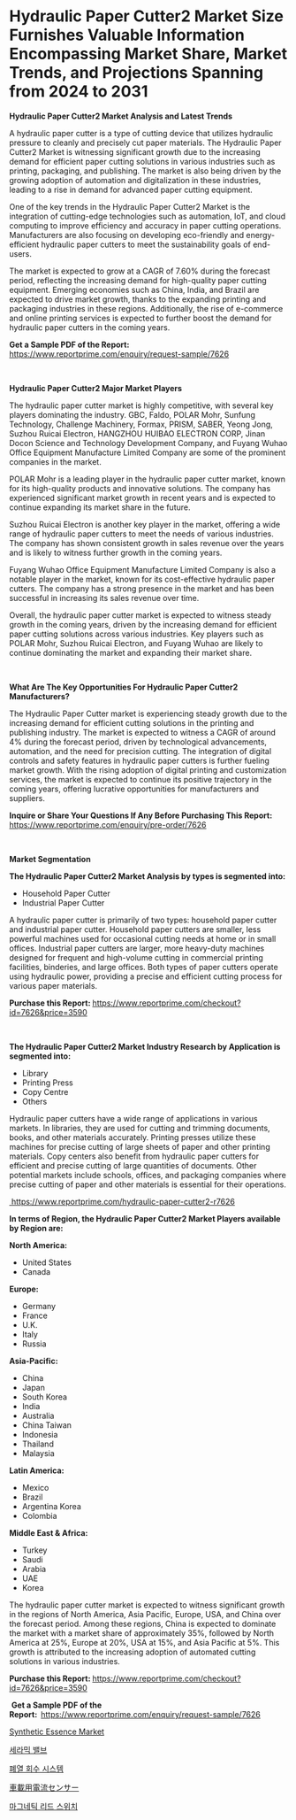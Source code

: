 <p><h1>Hydraulic Paper Cutter2 Market Size Furnishes Valuable Information Encompassing Market Share, Market Trends, and Projections Spanning from 2024 to 2031</h1></p><p><strong>Hydraulic Paper Cutter2 Market Analysis and Latest Trends</strong></p>
<p><p>A hydraulic paper cutter is a type of cutting device that utilizes hydraulic pressure to cleanly and precisely cut paper materials. The Hydraulic Paper Cutter2 Market is witnessing significant growth due to the increasing demand for efficient paper cutting solutions in various industries such as printing, packaging, and publishing. The market is also being driven by the growing adoption of automation and digitalization in these industries, leading to a rise in demand for advanced paper cutting equipment.</p><p>One of the key trends in the Hydraulic Paper Cutter2 Market is the integration of cutting-edge technologies such as automation, IoT, and cloud computing to improve efficiency and accuracy in paper cutting operations. Manufacturers are also focusing on developing eco-friendly and energy-efficient hydraulic paper cutters to meet the sustainability goals of end-users.</p><p>The market is expected to grow at a CAGR of 7.60% during the forecast period, reflecting the increasing demand for high-quality paper cutting equipment. Emerging economies such as China, India, and Brazil are expected to drive market growth, thanks to the expanding printing and packaging industries in these regions. Additionally, the rise of e-commerce and online printing services is expected to further boost the demand for hydraulic paper cutters in the coming years.</p></p>
<p><strong>Get a Sample PDF of the Report:&nbsp;</strong> <a href="https://www.reportprime.com/enquiry/request-sample/7626">https://www.reportprime.com/enquiry/request-sample/7626</a></p>
<p>&nbsp;</p>
<p><strong>Hydraulic Paper Cutter2 Major Market Players</strong></p>
<p><p>The hydraulic paper cutter market is highly competitive, with several key players dominating the industry. GBC, Faldo, POLAR Mohr, Sunfung Technology, Challenge Machinery, Formax, PRISM, SABER, Yeong Jong, Suzhou Ruicai Electron, HANGZHOU HUIBAO ELECTRON CORP, Jinan Docon Science and Technology Development Company, and Fuyang Wuhao Office Equipment Manufacture Limited Company are some of the prominent companies in the market.</p><p>POLAR Mohr is a leading player in the hydraulic paper cutter market, known for its high-quality products and innovative solutions. The company has experienced significant market growth in recent years and is expected to continue expanding its market share in the future.</p><p>Suzhou Ruicai Electron is another key player in the market, offering a wide range of hydraulic paper cutters to meet the needs of various industries. The company has shown consistent growth in sales revenue over the years and is likely to witness further growth in the coming years.</p><p>Fuyang Wuhao Office Equipment Manufacture Limited Company is also a notable player in the market, known for its cost-effective hydraulic paper cutters. The company has a strong presence in the market and has been successful in increasing its sales revenue over time.</p><p>Overall, the hydraulic paper cutter market is expected to witness steady growth in the coming years, driven by the increasing demand for efficient paper cutting solutions across various industries. Key players such as POLAR Mohr, Suzhou Ruicai Electron, and Fuyang Wuhao are likely to continue dominating the market and expanding their market share.</p></p>
<p>&nbsp;</p>
<p><strong>What Are The Key Opportunities For Hydraulic Paper Cutter2 Manufacturers?</strong></p>
<p><p>The Hydraulic Paper Cutter market is experiencing steady growth due to the increasing demand for efficient cutting solutions in the printing and publishing industry. The market is expected to witness a CAGR of around 4% during the forecast period, driven by technological advancements, automation, and the need for precision cutting. The integration of digital controls and safety features in hydraulic paper cutters is further fueling market growth. With the rising adoption of digital printing and customization services, the market is expected to continue its positive trajectory in the coming years, offering lucrative opportunities for manufacturers and suppliers.</p></p>
<p><strong>Inquire or Share Your Questions If Any Before Purchasing This Report:</strong> <a href="https://www.reportprime.com/enquiry/pre-order/7626">https://www.reportprime.com/enquiry/pre-order/7626</a></p>
<p>&nbsp;</p>
<p><strong>Market Segmentation</strong></p>
<p><strong>The Hydraulic Paper Cutter2 Market Analysis by types is segmented into:</strong></p>
<p><ul><li>Household Paper Cutter</li><li>Industrial Paper Cutter</li></ul></p>
<p><p>A hydraulic paper cutter is primarily of two types: household paper cutter and industrial paper cutter. Household paper cutters are smaller, less powerful machines used for occasional cutting needs at home or in small offices. Industrial paper cutters are larger, more heavy-duty machines designed for frequent and high-volume cutting in commercial printing facilities, binderies, and large offices. Both types of paper cutters operate using hydraulic power, providing a precise and efficient cutting process for various paper materials.</p></p>
<p><strong>Purchase this Report:&nbsp;</strong><a href="https://www.reportprime.com/checkout?id=7626&price=3590">https://www.reportprime.com/checkout?id=7626&price=3590</a></p>
<p>&nbsp;</p>
<p><strong>The Hydraulic Paper Cutter2 Market Industry Research by Application is segmented into:</strong></p>
<p><ul><li>Library</li><li>Printing Press</li><li>Copy Centre</li><li>Others</li></ul></p>
<p><p>Hydraulic paper cutters have a wide range of applications in various markets. In libraries, they are used for cutting and trimming documents, books, and other materials accurately. Printing presses utilize these machines for precise cutting of large sheets of paper and other printing materials. Copy centers also benefit from hydraulic paper cutters for efficient and precise cutting of large quantities of documents. Other potential markets include schools, offices, and packaging companies where precise cutting of paper and other materials is essential for their operations.</p></p>
<p><a href="https://www.reportprime.com/hydraulic-paper-cutter2-r7626">&nbsp;https://www.reportprime.com/hydraulic-paper-cutter2-r7626</a></p>
<p><strong>In terms of Region, the Hydraulic Paper Cutter2 Market Players available by Region are:</strong></p>
<p>
    <p> <strong> North America: </strong>
        <ul>
            <li>United States</li>
            <li>Canada</li>
        </ul>
        </p> 
    <p> <strong> Europe: </strong>
        <ul>
            <li>Germany</li>
            <li>France</li>
            <li>U.K.</li>
            <li>Italy</li>
            <li>Russia</li>
        </ul>
        </p> 
    <p> <strong> Asia-Pacific: </strong>
        <ul>
            <li>China</li>
            <li>Japan</li>
            <li>South Korea</li>
            <li>India</li>
            <li>Australia</li>
            <li>China Taiwan</li>
            <li>Indonesia</li>
            <li>Thailand</li>
            <li>Malaysia</li>
        </ul>
        </p> 
    <p> <strong> Latin America: </strong>
        <ul>
            <li>Mexico</li>
            <li>Brazil</li>
            <li>Argentina Korea</li>
            <li>Colombia</li>
        </ul>
        </p> 
    <p> <strong> Middle East & Africa: </strong>
        <ul>
            <li>Turkey</li>
            <li>Saudi</li>
            <li>Arabia</li>
            <li>UAE</li>
            <li>Korea</li>
        </ul>
    </p>
    </p>
<p><p>The hydraulic paper cutter market is expected to witness significant growth in the regions of North America, Asia Pacific, Europe, USA, and China over the forecast period. Among these regions, China is expected to dominate the market with a market share of approximately 35%, followed by North America at 25%, Europe at 20%, USA at 15%, and Asia Pacific at 5%. This growth is attributed to the increasing adoption of automated cutting solutions in various industries.</p></p>
<p><strong>Purchase this Report: </strong><a href="https://www.reportprime.com/checkout?id=7626&price=3590">https://www.reportprime.com/checkout?id=7626&price=3590</a></p>
<p>&nbsp;<strong>Get a Sample PDF of the Report:&nbsp;&nbsp;</strong><a href="https://www.reportprime.com/enquiry/request-sample/7626">https://www.reportprime.com/enquiry/request-sample/7626</a></p>
<p><strong></strong></p>
<p><p><a href="https://issuu.com/reportprime-2/docs/synthetic-essence-market-size-2030.pptx">Synthetic Essence Market</a></p><p><a href="https://medium.com/@jadenraynor/%EC%84%B8%EB%9D%BC%EB%AF%B9-%EB%B0%B8%EB%B8%8C-%EC%8B%9C%EC%9E%A5-%EC%8B%9C%EC%9E%A5-cagr-%EC%8B%9C%EC%9E%A5-%EB%8F%99%ED%96%A5-%EB%B0%8F-%EC%84%B1%EC%9E%A5-%EC%A0%84%EB%9E%B5%EC%97%90-%EB%8C%80%ED%95%9C-%ED%86%B5%EC%B0%B0%EB%A0%A5-44fa14a71186">세라믹 밸브</a></p><p><a href="https://github.com/vsn7qpua81q/Market-Research-Report-List-1/blob/main/835264625043.md">폐열 회수 시스템</a></p><p><a href="https://github.com/adcxff01450218/Market-Research-Report-List-1/blob/main/575443026106.md">車載用電流センサー</a></p><p><a href="https://github.com/trmesnao7959541/Market-Research-Report-List-1/blob/main/951853125042.md">마그네틱 리드 스위치</a></p></p>